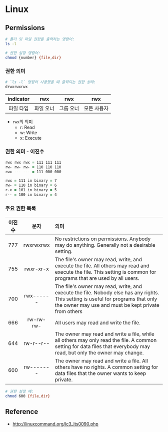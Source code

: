 # Linux

## Permissions

```zsh
# 폴더 및 파일 권한을 출력하는 명령어:
ls -l

# 권한 설정 명령어:
chmod {number} {file,dir}
```

### 권한 의미

```zsh
# `ls -l` 명령어 사용했을 때 출력되는 권한 상태:
drwxrwxrwx
```

| indicator |    rwx    |    rwx    |     rwx     |
| :-------: | :-------: | :-------: | :---------: |
| 파일 타입 | 파일 오너 | 그룹 오너 | 모든 사용자 |

- `rwx`의 의미
  - r: Read
  - w: Write
  - x: Execute

### 권한 의미 - 이진수

```zsh
rwx rwx rwx = 111 111 111
rw- rw- rw- = 110 110 110
rwx --- --- = 111 000 000

rwx = 111 in binary = 7
rw- = 110 in binary = 6
r-x = 101 in binary = 5
r-- = 100 in binary = 4
```

### 주요 권한 목록

| 이진수 |   문자    | 의미                                                                                                                                                                                     |
| :----: | :-------: | :--------------------------------------------------------------------------------------------------------------------------------------------------------------------------------------- |
|  777   | rwxrwxrwx | No restrictions on permissions. Anybody may do anything. Generally not a desirable setting.                                                                                              |
|  755   | rwxr-xr-x | The file's owner may read, write, and execute the file. All others may read and execute the file. This setting is common for programs that are used by all users.                        |
|  700   | rwx------ | The file's owner may read, write, and execute the file. Nobody else has any rights. This setting is useful for programs that only the owner may use and must be kept private from others |
|  666   | rw-rw-rw- | All users may read and write the file.                                                                                                                                                   |
|  644   | rw-r--r-- | The owner may read and write a file, while all others may only read the file. A common setting for data files that everybody may read, but only the owner may change.                    |
|  600   | rw------- | The owner may read and write a file. All others have no rights. A common setting for data files that the owner wants to keep private.                                                    |

```zsh
# 권한 설정 예:
chmod 600 {file,dir}
```

## Reference

- http://linuxcommand.org/lc3_lts0090.php
